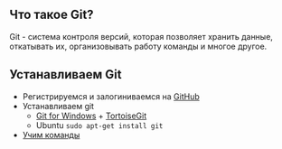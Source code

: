 ## Что такое Git?
Git - система контроля версий, которая позволяет хранить данные, откатывать их, организовывать работу команды и многое другое.

## Устанавливаем Git
* Регистрируемся и залогиниваемся на [GitHub](https://github.com)
* Устанавливаем git
  + [Git for Windows](https://git-scm.com/download/win) + [TortoiseGit](https://tortoisegit.org)
  + Ubuntu `sudo apt-get install git`
* [Учим команды](https://git-scm.com/book/ru/v1) 
